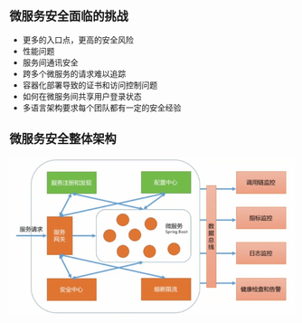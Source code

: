 ## 微服务安全面临的挑战

- 更多的入口点，更高的安全风险
- 性能问题
- 服务间通讯安全
- 跨多个微服务的请求难以追踪
- 容器化部署导致的证书和访问控制问题
- 如何在微服务间共享用户登录状态
- 多语言架构要求每个团队都有一定的安全经验



## 微服务安全整体架构

![image-20230129135204633](media/3.1.微服务API安全/image-20230129135204633.png)